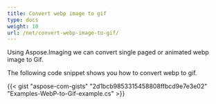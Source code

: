 ```yaml
---
title: Convert webp image to gif
type: docs
weight: 10
url: /net/convert-webp-image-to-gif/
---
```


Using Aspose.Imaging we can convert single paged or animated webp image to Gif.

The following code snippet shows you how to convert webp to gif.

{{< gist "aspose-com-gists" "2d1bcb9853315458808ffbcd9e7e3e02" "Examples-WebP-to-Gif-example.cs" >}}
